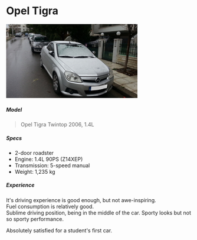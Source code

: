 Opel Tigra
===========

![opelTigra](./images/opelTigra.jpg)


##### Model
> Opel Tigra Twintop 2006, 1.4L

##### Specs

* 2-door roadster
* Engine: 1.4L 90PS (Z14XEP)
* Transmission: 5-speed manual
* Weight: 1,235 kg

##### Experience

It's driving experience is good enough, but not awe-inspiring.  
Fuel consumption is relatively good.  
Sublime driving position, being in the middle of the car. Sporty looks but not so sporty performance.

Absolutely satisfied for a student's first car.

